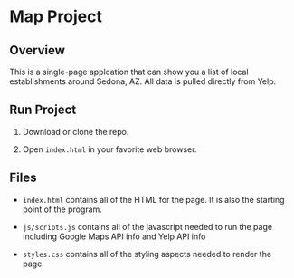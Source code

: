 # Map Project

## Overview

This is a single-page applcation that can show you a list of local establishments around Sedona, AZ.  All data is 
pulled directly from Yelp.

## Run Project

1. Download or clone the repo.

2. Open `index.html` in your favorite web browser.

## Files

- `index.html` contains all of the HTML for the page.  It is also the starting point of the program.

- `js/scripts.js` contains all of the javascript needed to run the page including Google Maps API info and Yelp API info

- `styles.css` contains all of the styling aspects needed to render the page.
